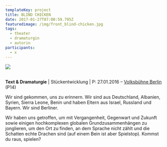 ```yaml
---
templateKey: project
title: BLIND CHICKEN
date: 2017-01-27T07:00:59.795Z
featuredimage: /img/front_blind-chicken.jpg
tags:
  - theater
  - dramaturgin
  - autorin
participants:
  - x
---
```

![](/img/blind-chicken.jpg)

\
**Text & Dramaturgie** | Stückentwicklung | P: 27.01.2016 – [Volksbühne Berlin](https://www.volksbuehne.adk.de/praxis/p14_blind_chicken__no_parents_no_police/index.html) (P14)

 Wir sind gekommen, uns zu erinnern. Wir sind aus Deutschland, Albanien, Syrien, Sierra Leone, Benin und haben Eltern aus Israel, Russland und Bayern. Wir sind Berliner. 

Wir haben uns getroffen, um mit Vergangenheit, Gegenwart und Zukunft sowie einigen hochkomplexen globalen Grundzusammenhängen zu jonglieren, um den Ort zu finden, an dem Sprache nicht zählt und die Schatten echte Drachen sind (auf einem Bein ist aber Spielstop). Kommst du raus, spielen?
